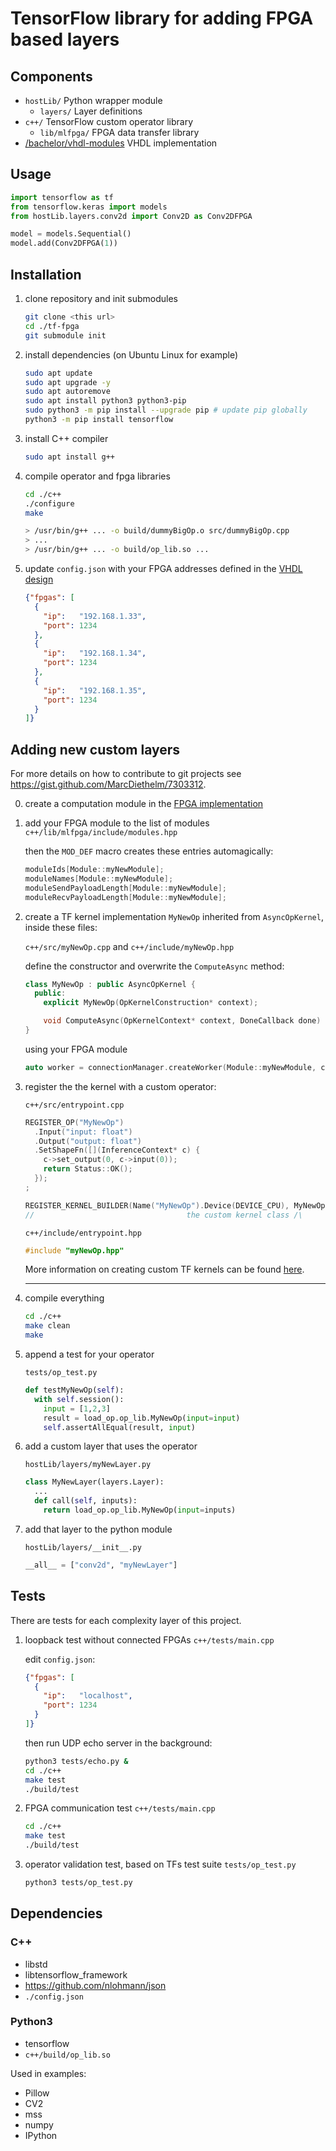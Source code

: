 
# TensorFlow library for adding FPGA based layers

## Components

- `hostLib/`      Python wrapper module
  - `layers/`     Layer definitions
- `c++/`          TensorFlow custom operator library
  - `lib/mlfpga/` FPGA data transfer library
- [/bachelor/vhdl-modules](/bachelor/vhdl-modules) VHDL implementation

## Usage

```python
import tensorflow as tf
from tensorflow.keras import models
from hostLib.layers.conv2d import Conv2D as Conv2DFPGA

model = models.Sequential()
model.add(Conv2DFPGA(1))
```

## Installation

1. clone repository and init submodules
    ```bash
    git clone <this url>
    cd ./tf-fpga
    git submodule init
    ```

2. install dependencies (on Ubuntu Linux for example)
    ```bash
    sudo apt update                           
    sudo apt upgrade -y
    sudo apt autoremove
    sudo apt install python3 python3-pip
    sudo python3 -m pip install --upgrade pip # update pip globally
    python3 -m pip install tensorflow
    ```

3. install C++ compiler
    ```bash
    sudo apt install g++
    ```

4. compile operator and fpga libraries
    ```bash
    cd ./c++
    ./configure
    make

    > /usr/bin/g++ ... -o build/dummyBigOp.o src/dummyBigOp.cpp
    > ...
    > /usr/bin/g++ ... -o build/op_lib.so ...
    ```
5. update `config.json` with your FPGA addresses defined in the [VHDL design](/bachelor/vhdl-modules)
    ```json
    {"fpgas": [
      {
        "ip":   "192.168.1.33",
        "port": 1234
      },
      {
        "ip":   "192.168.1.34",
        "port": 1234
      },
      {
        "ip":   "192.168.1.35",
        "port": 1234
      }
    ]}
    ```

## Adding new custom layers
For more details on how to contribute to git projects see https://gist.github.com/MarcDiethelm/7303312.

0. create a computation module in the [FPGA implementation](/bachelor/vhdl-modules)
1. add your FPGA module to the list of modules `c++/lib/mlfpga/include/modules.hpp`

    then the `MOD_DEF` macro creates these entries automagically:
    ```c++
    moduleIds[Module::myNewModule];
    moduleNames[Module::myNewModule];
    moduleSendPayloadLength[Module::myNewModule];
    moduleRecvPayloadLength[Module::myNewModule];
    ``` 
2. create a TF kernel implementation `MyNewOp` inherited from `AsyncOpKernel`, inside these files: 

    `c++/src/myNewOp.cpp` and  `c++/include/myNewOp.hpp`

    define the constructor and overwrite the `ComputeAsync` method:
    ```c++
    class MyNewOp : public AsyncOpKernel {
      public:
        explicit MyNewOp(OpKernelConstruction* context);

        void ComputeAsync(OpKernelContext* context, DoneCallback done) override;
    }
    ```
    using your FPGA module
    ```c++
    auto worker = connectionManager.createWorker(Module::myNewModule, count);
    ```
3. register the the kernel with a custom operator:

    `c++/src/entrypoint.cpp`
    ```c++
    REGISTER_OP("MyNewOp")
      .Input("input: float")
      .Output("output: float")
      .SetShapeFn([](InferenceContext* c) {
        c->set_output(0, c->input(0));
        return Status::OK();
      });
    ;

    REGISTER_KERNEL_BUILDER(Name("MyNewOp").Device(DEVICE_CPU), MyNewOp);
    //                                  the custom kernel class /\ 
    ```
    `c++/include/entrypoint.hpp`
    ```c++
    #include "myNewOp.hpp"
    ```

    More information on creating custom TF kernels can be found [here](https://www.tensorflow.org/guide/create_op).

    ---
4. compile everything
    ```bash
    cd ./c++
    make clean
    make
    ```
5. append a test for your operator

    `tests/op_test.py`
    ```python
    def testMyNewOp(self):
      with self.session():
        input = [1,2,3]
        result = load_op.op_lib.MyNewOp(input=input)
        self.assertAllEqual(result, input)
    ```

6. add a custom layer that uses the operator

    `hostLib/layers/myNewLayer.py`
    ```python
    class MyNewLayer(layers.Layer):
      ...
      def call(self, inputs):
        return load_op.op_lib.MyNewOp(input=inputs)

    ```
7. add that layer to the python module

    `hostLib/layers/__init__.py`
    ```python
    __all__ = ["conv2d", "myNewLayer"]
    ```

## Tests
There are tests for each complexity layer of this project.

1. loopback test without connected FPGAs `c++/tests/main.cpp`

    edit `config.json`:
    ```json
    {"fpgas": [
      {
        "ip":   "localhost",
        "port": 1234
      }
    ]}
    ```
    then run UDP echo server in the background:
    ```bash
    python3 tests/echo.py &
    cd ./c++
    make test
    ./build/test
    ```

2. FPGA communication test `c++/tests/main.cpp`
    ```bash
    cd ./c++
    make test
    ./build/test
    ```

3. operator validation test, based on TFs test suite `tests/op_test.py`
    ```bash
    python3 tests/op_test.py
    ```


## Dependencies

### C++
- libstd
- libtensorflow_framework
- https://github.com/nlohmann/json
- `./config.json`

### Python3
- tensorflow
- `c++/build/op_lib.so`

Used in examples:
- Pillow
- CV2
- mss
- numpy
- IPython
